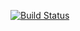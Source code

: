 [![Build Status](https://travis-ci.com/yamaura/test_dir_update.svg?branch=master)](https://travis-ci.com/yamaura/test_dir_update)
